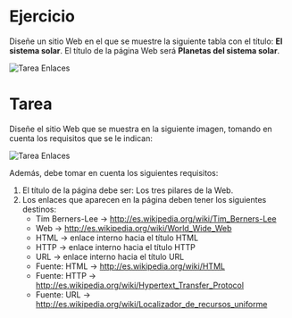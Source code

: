 # Ejercicio

Diseñe un sitio Web en el que se muestre la siguiente tabla con el título: **El sistema solar**. 
El título de la página Web será **Planetas del sistema solar**.

![Tarea Enlaces](https://github.com/andreiDev1/CursoDesarrolloWeb-main-/blob/main/01-CursoHTML/Clase%203/img/ejercicioTablas.png)




# Tarea 

Diseñe el sitio Web que se muestra en la siguiente imagen, tomando en cuenta los requisitos que se le indican:

![Tarea Enlaces](https://github.com/andreiDev1/CursoDesarrolloWeb-main-/blob/main/01-CursoHTML/Clase%203/img/TareaEnlaces.png)


Además, debe tomar en cuenta los siguientes requisitos:

  1. El título de la página debe ser: Los tres pilares de la Web.
  2. Los enlaces que aparecen en la página deben tener los siguientes destinos:
      - Tim Berners-Lee → http://es.wikipedia.org/wiki/Tim_Berners-Lee
      - Web → http://es.wikipedia.org/wiki/World_Wide_Web
      - HTML → enlace interno hacia el título HTML
      - HTTP → enlace interno hacia el título HTTP
      - URL → enlace interno hacia el título URL
      - Fuente: HTML → http://es.wikipedia.org/wiki/HTML
      - Fuente: HTTP → http://es.wikipedia.org/wiki/Hypertext_Transfer_Protocol
      - Fuente: URL → http://es.wikipedia.org/wiki/Localizador_de_recursos_uniforme

